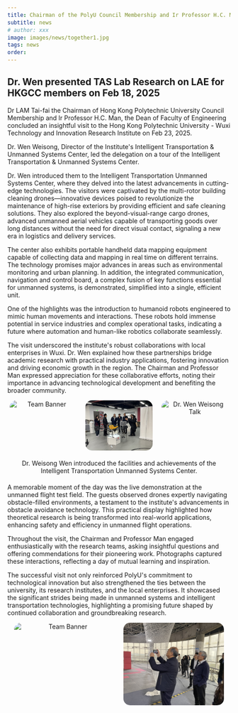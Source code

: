 ```yaml
---
title: Chairman of the PolyU Council Membership and Ir Professor H.C. MAN visit the Hong Kong Polytechnic  University - Wuxi Technology and Innovation Research Institute on Feb 23, 2025
subtitle: news
# author: xxx
image: images/news/together1.jpg
tags: news
order: 
---
```


## Dr. Wen presented TAS Lab Research on LAE for HKGCC members on Feb 18, 2025

Dr LAM Tai-fai  the Chairman of Hong Kong Polytechnic University Council Membership and Ir Professor H.C. Man, the Dean of Faculty of Engineering concluded an insightful visit to the Hong Kong Polytechnic  University - Wuxi Technology and Innovation Research Institute on Feb 23, 2025.

Dr. Wen Weisong, Director of the Institute's Intelligent Transportation & Unmanned Systems Center, led the delegation on a tour of the Intelligent Transportation & Unmanned Systems Center.

Dr. Wen introduced them to the Intelligent Transportation Unmanned Systems Center, where they delved into the latest advancements in cutting-edge technologies. The visitors were captivated by the multi-rotor building cleaning drones—innovative devices poised to revolutionize the maintenance of high-rise exteriors by providing efficient and safe cleaning solutions. They also explored the beyond-visual-range cargo drones, advanced unmanned aerial vehicles capable of transporting goods over long distances without the need for direct visual contact, signaling a new era in logistics and delivery services.

The center also exhibits portable handheld data mapping equipment capable of collecting data and mapping in real time on different terrains. The technology promises major advances in areas such as environmental monitoring and urban planning. In addition, the integrated communication, navigation and control board, a complex fusion of key functions essential for unmanned systems, is demonstrated, simplified into a single, efficient unit.

One of the highlights was the introduction to humanoid robots engineered to mimic human movements and interactions. These robots hold immense potential in service industries and complex operational tasks, indicating a future where automation and human-like robotics collaborate seamlessly.

The visit underscored the institute's robust collaborations with local enterprises in Wuxi. Dr. Wen explained how these partnerships bridge academic research with practical industry applications, fostering innovation and driving economic growth in the region. The Chairman and Professor Man expressed appreciation for these collaborative efforts, noting their importance in advancing technological development and benefiting the broader community.

<div style="text-align: center; margin-bottom: 20px; display: flex; justify-content: center; gap: 20px;">
  <img src="https://github.com/PolyU-TASLAB/polyu-taslab.github.io/raw/main/images/news/wuxi_2nd_3.jpg" alt="Team Banner" 
       style="width: 30%; height: auto; object-fit: cover; border-radius: 15px;">
  <img src="https://github.com/PolyU-TASLAB/polyu-taslab.github.io/raw/main/images/news/wuxi_2nd_2.jpg" alt="Dr. Wen Weisong Talk" 
       style="width: 30%; height: auto; object-fit: cover; border-radius: 15px;">
     <img src="https://github.com/PolyU-TASLAB/polyu-taslab.github.io/raw/main/images/news/wuxi_2nd_1.jpg" alt="Dr. Wen Weisong Talk" 
       style="width: 30%; height: auto; object-fit: cover; border-radius: 15px;">
</div>
<div style="text-align: center; margin-bottom: 20px;">
  Dr. Weisong Wen introduced the facilities and achievements of the Intelligent Transportation Unmanned Systems Center.
</div>

A memorable moment of the day was the live demonstration at the unmanned flight test field. The guests observed drones expertly navigating obstacle-filled environments, a testament to the institute's advancements in obstacle avoidance technology. This practical display highlighted how theoretical research is being transformed into real-world applications, enhancing safety and efficiency in unmanned flight operations.

Throughout the visit, the Chairman and Professor Man engaged enthusiastically with the research teams, asking insightful questions and offering commendations for their pioneering work. Photographs captured these interactions, reflecting a day of mutual learning and inspiration.

The successful visit not only reinforced PolyU's commitment to technological innovation but also strengthened the ties between the university, its research institutes, and the local enterprises. It showcased the significant strides being made in unmanned systems and intelligent transportation technologies, highlighting a promising future shaped by continued collaboration and groundbreaking research.

<div style="text-align: center; margin-bottom: 20px; display: flex; justify-content: center; gap: 20px;">
  <img src="https://github.com/PolyU-TASLAB/polyu-taslab.github.io/raw/main/images/news/wuxi_5th.jpg" alt="Team Banner" 
       style="width: 45%; height: auto; object-fit: cover; border-radius: 15px;">
  <img src="https://github.com/PolyU-TASLAB/polyu-taslab.github.io/raw/main/images/news/wuxi_5th_2.jpg" alt="Dr. Wen Weisong Talk" 
       style="width: 45%; height: auto; object-fit: cover; border-radius: 15px;">
</div>


